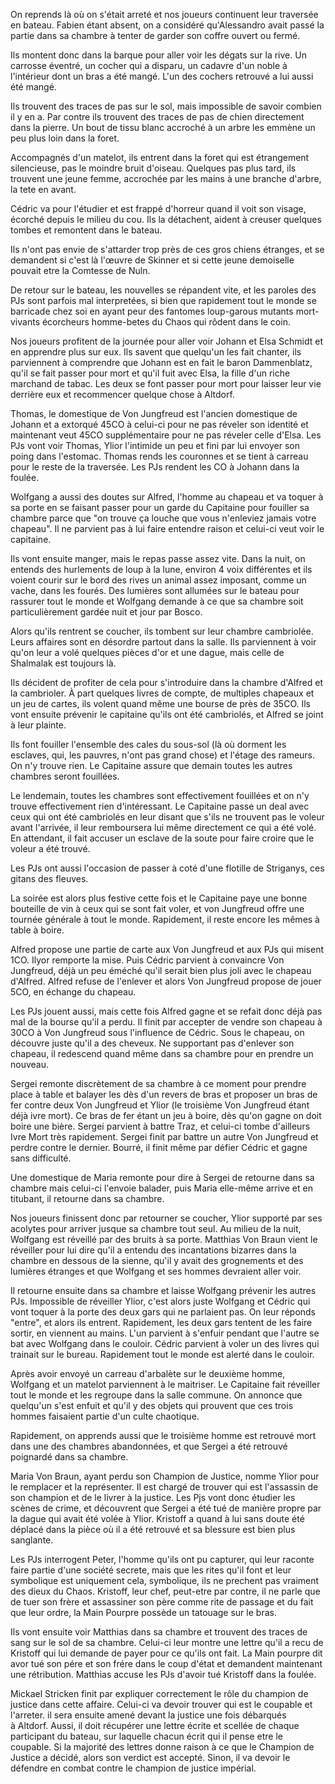 On reprends là où on s'était arreté et nos joueurs continuent leur traversée en
bateau. Fabien étant absent, on a considéré qu'Alessandro avait passé la partie
dans sa chambre à tenter de garder son coffre ouvert ou fermé.

Ils montent donc dans la barque pour aller voir les dégats sur la rive. Un
carrosse éventré, un cocher qui a disparu, un cadavre d'un noble à l'intérieur
dont un bras a été mangé. L'un des cochers retrouvé a lui aussi été mangé.

Ils trouvent des traces de pas sur le sol, mais impossible de savoir combien il
y en a. Par contre ils trouvent des traces de pas de chien directement dans la
pierre. Un bout de tissu blanc accroché à un arbre les emmène un peu plus loin
dans la foret.

Accompagnés d'un matelot, ils entrent dans la foret qui est étrangement
silencieuse, pas le moindre bruit d'oiseau. Quelques pas plus tard, ils trouvent
une jeune femme, accrochée par les mains à une branche d'arbre, la tete en
avant.

Cédric va pour l'étudier et est frappé d'horreur quand il voit son visage,
écorché depuis le milieu du cou. Ils la détachent, aident à creuser quelques
tombes et remontent dans le bateau.

Ils n'ont pas envie de s'attarder trop près de ces gros chiens étranges, et se
demandent si c'est là l'œuvre de Skinner et si cette jeune demoiselle pouvait
etre la Comtesse de Nuln.

De retour sur le bateau, les nouvelles se répandent vite, et les paroles des PJs
sont parfois mal interpretées, si bien que rapidement tout le monde se barricade
chez soi en ayant peur des fantomes loup-garous mutants mort-vivants écorcheurs
homme-betes du Chaos qui rôdent dans le coin.

Nos joueurs profitent de la journée pour aller voir Johann et Elsa Schmidt et en
apprendre plus sur eux. Ils savent que quelqu'un les fait chanter, ils
parviennent à comprendre que Johann est en fait le baron Dammenblatz, qu'il se
fait passer pour mort et qu'il fuit avec Elsa, la fille d'un riche marchand de
tabac. Les deux se font passer pour mort pour laisser leur vie derrière eux et
recommencer quelque chose à Altdorf.

Thomas, le domestique de Von Jungfreud est l'ancien domestique de Johann et
a extorqué 45CO à celui-ci pour ne pas réveler son identité et maintenant veut
45CO supplémentaire pour ne pas réveler celle d'Elsa. Les PJs vont voir Thomas,
Ylior l'intimide un peu et fini par lui envoyer son poing dans l'estomac. Thomas
rends les couronnes et se tient à carreau pour le reste de la traversée. Les PJs
rendent les CO à Johann dans la foulée.

Wolfgang a aussi des doutes sur Alfred, l'homme au chapeau et va toquer à sa
porte en se faisant passer pour un garde du Capitaine pour fouiller sa chambre
parce que "on trouve ça louche que vous n'enleviez jamais votre chapeau". Il ne
parvient pas à lui faire entendre raison et celui-ci veut voir le capitaine.

Ils vont ensuite manger, mais le repas passe assez vite. Dans la nuit, on
entends des hurlements de loup à la lune, environ 4 voix différentes et ils
voient courir sur le bord des rives un animal assez imposant, comme un vache,
dans les fourés. Des lumières sont allumées sur le bateau pour rassurer tout le
monde et Wolfgang demande à ce que sa chambre soit particulièrement gardée nuit
et jour par Bosco.

Alors qu'ils rentrent se coucher, ils tombent sur leur chambre cambriolée. Leurs
affaires sont en désordre partout dans la salle. Ils parviennent à voir qu'on
leur a volé quelques pièces d'or et une dague, mais celle de Shalmalak est
toujours là.

Ils décident de profiter de cela pour s'introduire dans la chambre d'Alfred et
la cambrioler. À part quelques livres de compte, de multiples chapeaux et un jeu
de cartes, ils volent quand même une bourse de près de 35CO. Ils vont ensuite
prévenir le capitaine qu'ils ont été cambriolés, et Alfred se joint à leur
plainte.

Ils font fouiller l'ensemble des cales du sous-sol (là où dorment les esclaves,
qui, les pauvres, n'ont pas grand chose) et l'étage des rameurs. On n'y trouve
rien. Le Capitaine assure que demain toutes les autres chambres seront
fouillées.

Le lendemain, toutes les chambres sont effectivement fouillées et on n'y trouve
effectivement rien d'intéressant. Le Capitaine passe un deal avec ceux qui ont
été cambriolés en leur disant que s'ils ne trouvent pas le voleur avant
l'arrivée, il leur remboursera lui même directement ce qui a été volé. En
attendant, il fait accuser un esclave de la soute pour faire croire que le
voleur a été trouvé.

Les PJs ont aussi l'occasion de passer à coté d'une flotille de Striganys, ces
gitans des fleuves.

La soirée est alors plus festive cette fois et le Capitaine paye une bonne
bouteille de vin à ceux qui se sont fait voler, et von Jungfreud offre une
tournée générale à tout le monde. Rapidement, il reste encore les mêmes à table
à boire.

Alfred propose une partie de carte aux Von Jungfreud et aux PJs qui misent 1CO.
Ilyor remporte la mise. Puis Cédric parvient à convaincre Von Jungfreud, déjà un
peu éméché qu'il serait bien plus joli avec le chapeau d'Alfred. Alfred refuse
de l'enlever et alors Von Jungfreud propose de jouer 5CO, en échange du chapeau.

Les PJs jouent aussi, mais cette fois Alfred gagne et se refait donc déjà pas
mal de la bourse qu'il a perdu. Il finit par accepter de vendre son chapeau
à 30CO à Von Jungfreud sous l'influence de Cédric. Sous le chapeau, on découvre
juste qu'il a des cheveux. Ne supportant pas d'enlever son chapeau, il redescend
quand même dans sa chambre pour en prendre un nouveau.

Sergei remonte discrètement de sa chambre à ce moment pour prendre place
à table et balayer les dès d'un revers de bras et proposer un bras de fer contre
deux Von Jungfreud et Ylior (le troisième Von Jungfreud étant déjà ivre mort).
Ce bras de fer étant un jeu à boire, dès qu'on gagne on doit boire une bière.
Sergei parvient à battre Traz, et celui-ci tombe d'ailleurs Ivre Mort très
rapidement. Sergei finit par battre un autre Von Jungfreud et perdre contre le
dernier. Bourré, il finit même par défier Cédric et gagne sans difficulté.

Une domestique de Maria remonte pour dire à Sergei de retourne dans sa chambre
mais celui-ci l'envoie balader, puis Maria elle-même arrive et en titubant, il
retourne dans sa chambre.

Nos joueurs finissent donc par retourner se coucher, Ylior supporté par ses
acolytes pour arriver jusque sa chambre tout seul. Au milieu de la nuit,
Wolfgang est réveillé par des bruits à sa porte. Matthias Von Braun vient le
réveiller pour lui dire qu'il a entendu des incantations bizarres dans la
chambre en dessous de la sienne, qu'il y avait des grognements et des lumières
étranges et que Wolfgang et ses hommes devraient aller voir.

Il retourne ensuite dans sa chambre et laisse Wolfgang prévenir les autres PJs.
Impossible de réveiller Ylior, c'est alors juste Wolfgang et Cédric qui vont
toquer à la porte des deux gars qui ne parlaient pas. On leur réponds "entre",
et alors ils entrent. Rapidement, les deux gars tentent de les faire sortir, en
viennent au mains. L'un parvient à s'enfuir pendant que l'autre se bat avec
Wolfgang dans le couloir. Cédric parvient à voler un des livres qui trainait sur
le bureau. Rapidement tout le monde est alerté dans le couloir.

Après avoir envoyé un carreau d'arbalète sur le deuxième homme, Wolfgang et un
matelot parviennent à le maitriser. Le Capitaine fait réveiller tout le monde et
les regroupe dans la salle commune. On annonce que quelqu'un s'est enfuit et
qu'il y des objets qui prouvent que ces trois hommes faisaient partie d'un culte
chaotique.

Rapidement, on apprends aussi que le troisième homme est retrouvé mort dans une
des chambres abandonnées, et que Sergei a été retrouvé poignardé dans sa
chambre.

Maria Von Braun, ayant perdu son Champion de Justice, nomme Ylior pour le
remplacer et la représenter. Il est chargé de trouver qui est l'assassin de son
champion et de le livrer à la justice. Les Pjs vont donc étudier les scènes de
crime, et découvrent que Sergei a été tué de manière propre par la dague qui
avait été volée à Ylior. Kristoff a quand à lui sans doute été déplacé dans la
pièce où il a été retrouvé et sa blessure est bien plus sanglante.

Les PJs interrogent Peter, l'homme qu'ils ont pu capturer, qui leur raconte
faire partie d'une société secrete, mais que les rites qu'il font et leur
symbolique est uniquement cela, symbolique, ils ne prechent pas vraiment des
dieux du Chaos. Kristoff, leur chef, peut-etre par contre, il ne parle que
de tuer son frère et assassiner son père comme rite de passage et du fait que
leur ordre, la Main Pourpre possède un tatouage sur le bras.

Ils vont ensuite voir Matthias dans sa chambre et trouvent des traces de sang
sur le sol de sa chambre. Celui-ci leur montre une lettre qu'il a recu de
Kristoff qui lui demande de payer pour ce qu'ils ont fait. La Main pourpre dit
avor tué son pére et son frére dans le coup d'état et demandent maintenant une
rétribution. Matthias accuse les PJs d'avoir tué Kristoff dans la foulée.

Mickael Stricken finit par expliquer correctement le rôle du champion de justice
dans cette affaire. Celui-ci va devoir trouver qui est le coupable et l'arreter.
il sera ensuite amené devant la justice une fois débarqués à Altdorf. Aussi, il
doit récupérer une lettre écrite et scellée de chaque participant du bateau, sur
laquelle chacun écrit qui il pense etre le coupable. Si la majorité des
lettres donne raison à ce que le Champion de Justice a décidé, alors son verdict
est accepté. Sinon, il va devoir le défendre en combat contre le champion de
justice impérial.
